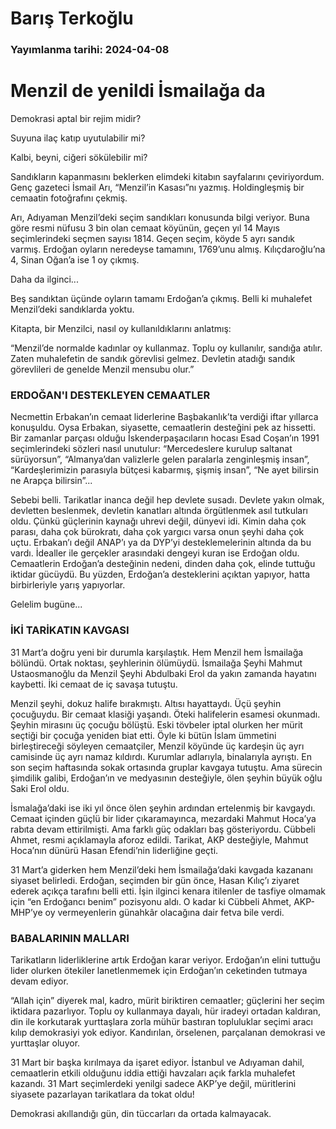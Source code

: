 # Barış Terkoğlu

### Yayımlanma tarihi: 2024-04-08

# Menzil de yenildi İsmailağa da

Demokrasi aptal bir rejim midir?

Suyuna ilaç katıp uyutulabilir mi?

Kalbi, beyni, ciğeri sökülebilir mi?

Sandıkların kapanmasını beklerken elimdeki kitabın sayfalarını çeviriyordum. Genç gazeteci İsmail Arı, “Menzil’in Kasası”nı yazmış. Holdingleşmiş bir cemaatin fotoğrafını çekmiş.

Arı, Adıyaman Menzil’deki seçim sandıkları konusunda bilgi veriyor. Buna göre resmi nüfusu 3 bin olan cemaat köyünün, geçen yıl 14 Mayıs seçimlerindeki seçmen sayısı 1814. Geçen seçim, köyde 5 ayrı sandık varmış. Erdoğan oyların neredeyse tamamını, 1769’unu almış. Kılıçdaroğlu’na 4, Sinan Oğan’a ise 1 oy çıkmış.

Daha da ilginci...

Beş sandıktan üçünde oyların tamamı Erdoğan’a çıkmış. Belli ki muhalefet Menzil’deki sandıklarda yoktu.

Kitapta, bir Menzilci, nasıl oy kullanıldıklarını anlatmış:

“Menzil’de normalde kadınlar oy kullanmaz. Toplu oy kullanılır, sandığa atılır. Zaten muhalefetin de sandık görevlisi gelmez. Devletin atadığı sandık görevlileri de genelde Menzil mensubu olur.”


### ERDOĞAN'I DESTEKLEYEN CEMAATLER

Necmettin Erbakan’ın cemaat liderlerine Başbakanlık’ta verdiği iftar yıllarca konuşuldu. Oysa Erbakan, siyasette, cemaatlerin desteğini pek az hissetti. Bir zamanlar parçası olduğu İskenderpaşacıların hocası Esad Coşan’ın 1991 seçimlerindeki sözleri nasıl unutulur: “Mercedeslere kurulup saltanat sürüyorsun”, “Almanya’dan valizlerle gelen paralarla zenginleşmiş insan”, “Kardeşlerimizin parasıyla bütçesi kabarmış, şişmiş insan”, “Ne ayet bilirsin ne Arapça bilirsin”...

Sebebi belli. Tarikatlar inanca değil hep devlete susadı. Devlete yakın olmak, devletten beslenmek, devletin kanatları altında örgütlenmek asıl tutkuları oldu. Çünkü güçlerinin kaynağı uhrevi değil, dünyevi idi. Kimin daha çok parası, daha çok bürokratı, daha çok yargıcı varsa onun şeyhi daha çok uçtu. Erbakan’ı değil ANAP’ı ya da DYP’yi desteklemelerinin altında da bu vardı. İdealler ile gerçekler arasındaki dengeyi kuran ise Erdoğan oldu. Cemaatlerin Erdoğan’a desteğinin nedeni, dinden daha çok, elinde tuttuğu iktidar gücüydü. Bu yüzden, Erdoğan’a desteklerini açıktan yapıyor, hatta birbirleriyle yarış yapıyorlar.

Gelelim bugüne...


### İKİ TARİKATIN KAVGASI

31 Mart’a doğru yeni bir durumla karşılaştık. Hem Menzil hem İsmailağa bölündü. Ortak noktası, şeyhlerinin ölümüydü. İsmailağa Şeyhi Mahmut Ustaosmanoğlu da Menzil Şeyhi Abdulbaki Erol da yakın zamanda hayatını kaybetti. İki cemaat de iç savaşa tutuştu.

Menzil şeyhi, dokuz halife bırakmıştı. Altısı hayattaydı. Üçü şeyhin çocuğuydu. Bir cemaat klasiği yaşandı. Öteki halifelerin esamesi okunmadı. Şeyhin mirasını üç çocuğu bölüştü. Eski tövbeler iptal olurken her mürit seçtiği bir çocuğa yeniden biat etti. Öyle ki bütün İslam ümmetini birleştireceği söyleyen cemaatçiler, Menzil köyünde üç kardeşin üç ayrı camisinde üç ayrı namaz kıldırdı. Kurumlar adlarıyla, binalarıyla ayrıştı. En son seçim haftasında sokak ortasında gruplar kavgaya tutuştu. Ama sürecin şimdilik galibi, Erdoğan’ın ve medyasının desteğiyle, ölen şeyhin büyük oğlu Saki Erol oldu.

İsmalağa’daki ise iki yıl önce ölen şeyhin ardından ertelenmiş bir kavgaydı. Cemaat içinden güçlü bir lider çıkaramayınca, mezardaki Mahmut Hoca’ya rabıta devam ettirilmişti. Ama farklı güç odakları baş gösteriyordu. Cübbeli Ahmet, resmi açıklamayla aforoz edildi. Tarikat, AKP desteğiyle, Mahmut Hoca’nın dünürü Hasan Efendi’nin liderliğine geçti.

31 Mart’a giderken hem Menzil’deki hem İsmailağa’daki kavgada kazananı siyaset belirledi. Erdoğan, seçimden bir gün önce, Hasan Kılıç’ı ziyaret ederek açıkça tarafını belli etti. İşin ilginci kenara itilenler de tasfiye olmamak için “en Erdoğancı benim” pozisyonu aldı. O kadar ki Cübbeli Ahmet, AKP-MHP’ye oy vermeyenlerin günahkâr olacağına dair fetva bile verdi.


### BABALARININ MALLARI

Tarikatların liderliklerine artık Erdoğan karar veriyor. Erdoğan’ın elini tuttuğu lider olurken ötekiler lanetlenmemek için Erdoğan’ın ceketinden tutmaya devam ediyor.

“Allah için” diyerek mal, kadro, mürit biriktiren cemaatler; güçlerini her seçim iktidara pazarlıyor. Toplu oy kullanmaya dayalı, hür iradeyi ortadan kaldıran, din ile korkutarak yurttaşlara zorla mühür bastıran topluluklar seçimi aracı kılıp demokrasiyi yok ediyor. Kandırılan, örselenen, parçalanan demokrasi ve yurttaşlar oluyor.

31 Mart bir başka kırılmaya da işaret ediyor. İstanbul ve Adıyaman dahil, cemaatlerin etkili olduğunu iddia ettiği havzaları açık farkla muhalefet kazandı. 31 Mart seçimlerdeki yenilgi sadece AKP’ye değil, müritlerini siyasete pazarlayan tarikatlara da tokat oldu!

Demokrasi akıllandığı gün, din tüccarları da ortada kalmayacak.

